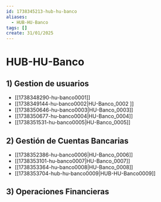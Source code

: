 ```yaml
---
id: 1738345213-hub-hu-banco
aliases:
  - HUB-HU-Banco
tags: []
create: 31/01/2025
---
```

# HUB-HU-Banco

## 1) Gestion de usuarios

- [[1738348290-hu-banco0001]]
- [[1738349144-hu-banco0002|HU-Banco_0002 ]]
- [[1738350646-hu-banco0003|HU-Banco_0003]]
- [[1738350677-hu-banco0004|HU-Banco_0004]]
- [[1738351531-hu-banco0005|HU-Banco_0005]]

## 2) Gestión de Cuentas Bancarias

- [[1738352386-hu-banco0006|HU-Banco_0006]]
- [[1738353101-hu-banco0007|HU-Banco_0007]]
- [[1738353364-hu-banco0008|HU-Banco_0008]]
- [[1738353704-hub-hu-banco0009|HUB-HU-Banco0009]]

## 3) Operaciones Financieras
